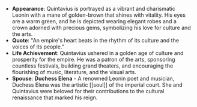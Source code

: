 - **Appearance**: Quintavius is portrayed as a vibrant and charismatic Leonin with a mane of golden-brown that shines with vitality. His eyes are a warm green, and he is depicted wearing elegant robes and a crown adorned with precious gems, symbolizing his love for culture and the arts.
- **Quote**: "An empire's heart beats in the rhythm of its culture and the voices of its people."
- **Life Achievement**: Quintavius ushered in a golden age of culture and prosperity for the empire. He was a patron of the arts, sponsoring countless festivals, building grand theaters, and encouraging the flourishing of music, literature, and the visual arts.
- **Spouse**: **Duchess Elena** - A renowned Leonin poet and musician, Duchess Elena was the artistic [[soul]] of the imperial court. She and Quintavius were beloved for their contributions to the cultural renaissance that marked his reign.